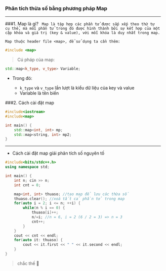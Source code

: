 ### Phân tích thừa số bằng phương pháp Map
---

###1. Map là gì?
` Map là tập hợp các phần tử được sắp xếp theo thứ tự cụ thể, mà mỗi phần tử trong đó được hình thành bởi sự kết hợp của một cặp khóa và giá trị (key & value), với mỗi khóa là duy nhất trong map.`


`Map thuộc header file <map>, để sử dụng ta cần thêm: `

```c++
#include <map>
```
> Cú pháp của map:

```c++
std::map<k_type, v_type> Variable;
```

- Trong đó:
    
    - `k_type` và `v_type` lần lượt là kiểu dữ liệu của key và value
    - Variable là tên biến

###2. Cách cài đặt map
```c++
#include<iostream>
#include<map>

int main() {
    std::map<int, int> mp;
    std::map<string, int> mp2;
}

```
---

- Cách cài đặt map giải phân tích số nguyên tố

```c++
#include<bits/stdc++.h>
using namespace std;

int main() {
    int n; cin >> n;
    int cnt = 0;

    map<int, int> thuaso; //tạo map để lưu các thừa số
    thuaso.clear(); //xoá tất cả phần tử trong map
    for(auto i = 2; i <= n; ++i) {
        while(n % i == 0) {
            thuaso[i]++;
            n/=i; //n = 6, i = 2 (6 / 2 = 3) => n = 3
            cnt++;
        }
    }
    cout << cnt << endl;
    for(auto it: thuaso) {
        cout << it.first << " " << it.second << endl;
    }
}
```

> chắc thế 🐧
